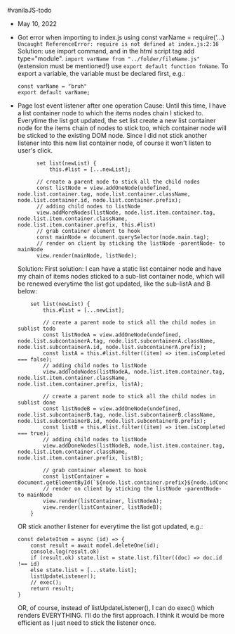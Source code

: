 #vanilaJS-todo

- May 10, 2022

* Got error when importing to index.js using const varName = require('...)
  ` Uncaught ReferenceError: require is not defined at index.js:2:16`
  Solution:
  use import command, and in the html script tag add type="module".
  `import varName from "../folder/fileName.js"` (extension must be mentioned!)
  use `export default function fnName`. To export a variable, the variable must
  be declared first, e.g.:

  ```
  const varName = "bruh"
  export default varName;
  ```

* Page lost event listener after one operation
  Cause:
  Until this time, I have a list container node to which the items nodes chain I sticked to.
  Everytime the list got updated, the set list create a new list container node for the items
  chain of nodes to stick too, which container node will be sticked to the existing DOM node.
  Since I did not stick another listener into this new list container node, of course it won't
  listen to user's click.

  ```
        set list(newList) {
            this.#list = [...newList];

        // create a parent node to stick all the child nodes
        const listNode = view.addOneNode(undefined, node.list.container.tag, node.list.container.className, node.list.container.id, node.list.container.prefix);
        // adding child nodes to listNode
        view.addMoreNodes(listNode, node.list.item.container.tag, node.list.item.container.className, node.list.item.container.prefix, this.#list)
        // grab container element to hook
        const mainNode = document.querySelector(node.main.tag);
        // render on client by sticking the listNode -parentNode- to mainNode
        view.render(mainNode, listNode);
  ```

  Solution:
  First solution: I can have a static list container node and have my chain of items nodes sticked
  to a sub-list container node, which will be renewed everytime the list got updated, like the
  sub-listA and B below:

  ```
      set list(newList) {
          this.#list = [...newList];

          // create a parent node to stick all the child nodes in sublist todo
          const listNodeA = view.addOneNode(undefined, node.list.subcontainerA.tag, node.list.subcontainerA.className, node.list.subcontainerA.id, node.list.subcontainerA.prefix);
          const listA = this.#list.filter((item) => item.isCompleted === false);
          // adding child nodes to listNode
          view.addTodoNodes(listNodeA, node.list.item.container.tag, node.list.item.container.className, node.list.item.container.prefix, listA);

          // create a parent node to stick all the child nodes in sublist done
          const listNodeB = view.addOneNode(undefined, node.list.subcontainerB.tag, node.list.subcontainerB.className, node.list.subcontainerB.id, node.list.subcontainerB.prefix);
          const listB = this.#list.filter((item) => item.isCompleted === true);
          // adding child nodes to listNode
          view.addDoneNodes(listNodeB, node.list.item.container.tag, node.list.item.container.className, node.list.item.container.prefix, listB);

          // grab container element to hook
          const listContainer = document.getElementById(`${node.list.container.prefix}${node.idConcater}${node.list.container.id}`);
          // render on client by sticking the listNode -parentNode- to mainNode
          view.render(listContainer, listNodeA);
          view.render(listContainer, listNodeB);
      }
  ```

  OR
  stick another listener for everytime the list got updated, e.g.:

  ```
  const deleteItem = async (id) => {
      const result = await model.deleteOne(id);
      console.log(result.ok)
      if (result.ok) state.list = state.list.filter((doc) => doc.id !== id)
      else state.list = [...state.list];
      listUpdateListener();
      // exec();
      return result;
  }
  ```

  OR, of course, instead of listUpdateListener(), I can do exec() which renders EVERYTHING.
  I'll do the first approach. I think it would be more efficient as I just need to stick the
  listener once.
